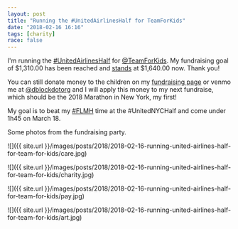```yaml
---
layout: post
title: "Running the #UnitedAirlinesHalf for TeamForKids"
date: "2018-02-16 16:16"
tags: [charity]
race: false
---
```

I'm running the [#UnitedAirlinesHalf](http://www.nyrr.org/races-and-events/2018/united-airlines-nyc-half) for [@TeamForKids](https://www.runwithtfk.org/Events/Details/101). My fundraising goal of $1,310.00 has been reached and [stands](https://runwithtfk.org/Profile/PublicPage/57858) at $1,640.00 now. Thank you!

You can still donate money to the children on my [fundraising page](https://runwithtfk.org/Profile/PublicPage/57858) or venmo me at [@dblockdotorg](https://venmo.com/dblockdotorg) and I will apply this money to my next fundraise, which should be the 2018 Marathon in New York, my first!

My goal is to beat my [#FLMH](/2018/01/21/run-13.34mi-1h47m18s.html) time at the #UnitedNYCHalf and come under 1h45 on March 18.

Some photos from the fundraising party.

![]({{ site.url }}/images/posts/2018/2018-02-16-running-united-airlines-half-for-team-for-kids/care.jpg)

![]({{ site.url }}/images/posts/2018/2018-02-16-running-united-airlines-half-for-team-for-kids/charity.jpg)

![]({{ site.url }}/images/posts/2018/2018-02-16-running-united-airlines-half-for-team-for-kids/pay.jpg)

![]({{ site.url }}/images/posts/2018/2018-02-16-running-united-airlines-half-for-team-for-kids/art.jpg)
